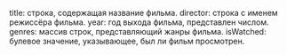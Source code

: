title: строка, содержащая название фильма.
director: строка с именем режиссёра фильма.
year: год выхода фильма, представлен числом.
genres: массив строк, представляющий жанры фильма.
isWatched: булевое значение, указывающее, был ли фильм просмотрен.